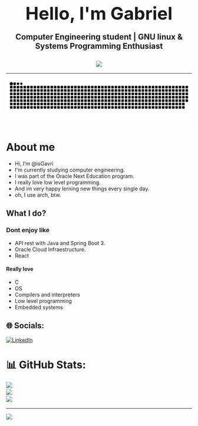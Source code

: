 <div align="center">
  <h1 style="font-size: 3rem;">Hello, I'm Gabriel</h1>
  <h4 style="font-size: 1.5em; margin-top: -10px;">
    Computer Engineering student | GNU linux & Systems Programming Enthusiast
  </h4>
</div>

<div align="center">
<img src="https://cdn.leonardo.ai/users/ef84f59b-589a-46da-8d52-c86c6f802b4c/generations/032ece20-b0ec-4f5a-8174-e458f3a26dda/Leonardo_Diffusion_XL_A_computer_with_style_of_a_lofi_album_co_2.jpg"> 
</div>

--- 

<div align="center">
  <a href="https://1999azzar.github.io/1999AZZAR/">
  <img  src="https://github.com/1999AZZAR/1999AZZAR/blob/readme/resources/grid-snake.svg"
       alt="snake" /></a>
</div>
<br>

# About me

-  Hi, I’m @isGavri
- I'm currently studying computer engineering.
- I was part of the Oracle Next Education program.
- I really love low level programming.
- And im very happy lerning new things every single day.
- oh, I use arch, btw.

## What I do?
### Dont enjoy like
  - API rest with Java and Spring Boot 3.
  - Oracle Cloud Infraestructure.
  - React
#### Really love
  - C
  - OS
  - Compilers and interpreters
  - Low level programming
  - Embedded systems


## 🌐 Socials:
[![LinkedIn](https://img.shields.io/badge/LinkedIn-%230077B5.svg?logo=linkedin&logoColor=white)](https://linkedin.com/in/www.linkedin.com/in/estefan-gabriel-partida-toalá-6004ba294) 

# 📊 GitHub Stats:
![](https://github-readme-stats.vercel.app/api?username=isGavri&theme=dark&hide_border=false&include_all_commits=true&count_private=true)<br/>
![](https://github-readme-streak-stats.herokuapp.com/?user=isGavri&theme=dark&hide_border=false)<br/>
![](https://github-readme-stats.vercel.app/api/top-langs/?username=isGavri&theme=dark&hide_border=false&include_all_commits=true&count_private=true&layout=compact)

---
[![](https://visitcount.itsvg.in/api?id=isGavri&icon=0&color=0)](https://visitcount.itsvg.in)

